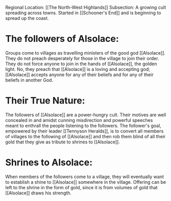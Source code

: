 Regional Location: [[The North-West Highlands]]
Subsection: A growing cult spreading across towns. Started in [[Schooner's End]] and is beginning to spread up the coast.
# The followers of Alsolace:
Groups come to villages as travelling ministers of the good god [[Alsolace]]. They do not preach desperately for those in the village to join their order. They do not force anyone to join in the hands of [[Alsolace]], the golden light. No, they preach that [[Alsolace]] is a loving and accepting god; [[Alsolace]] accepts anyone for any of their beliefs and for any of their beliefs in another God. 
# Their True Nature:
The followers of [[Alsolace]] are a power-hungry cult. Their motives are well concealed in and amidst cunning misdirection and powerful speeches meant to enthrall the people listening to the followers. The follower's goal, empowered by their leader [[Tennyson Heralds]], is to convert all members of villages to the following of [[Alsolace]] and then rob them blind of all their gold that they give as tribute to shrines to [[Alsolace]].
# Shrines to Alsolace:
When members of the followers come to a village, they will eventually want to establish a shine to [[Alsolace]] somewhere in the village. Offering can be left to the shrine in the form of gold, since it is from volumes of gold that [[Alsolace]] draws his strength. 


